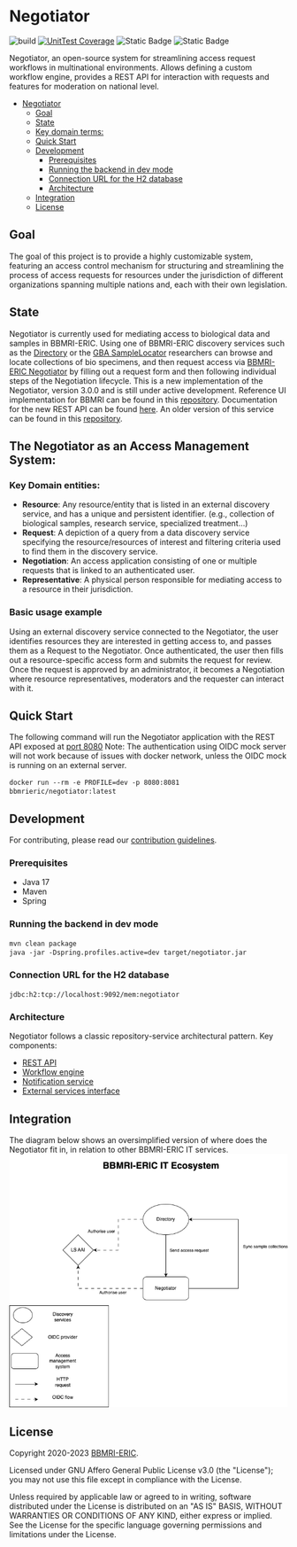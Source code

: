 # Negotiator

![build](https://github.com/BBMRI-ERIC/negotiator-v3/actions/workflows/CI.yml/badge.svg?)
[![UnitTest Coverage](https://codecov.io/github/BBMRI-ERIC/negotiator-v3/graph/badge.svg?token=YN9M34IM3S)](https://codecov.io/github/BBMRI-ERIC/negotiator-v3)
![Static Badge](https://img.shields.io/badge/Java%20Code%20Style-Google-orange)
![Static Badge](https://img.shields.io/badge/Docker-bbmrieric%2Fnegotiator-blue)

Negotiator, an open-source system for streamlining access request workflows in multinational
environments.
Allows defining a custom workflow engine, provides a REST API for interaction with requests and
features
for moderation on national level.

<!-- TOC -->
* [Negotiator](#negotiator)
  * [Goal](#goal)
  * [State](#state)
  * [Key domain terms:](#key-domain-terms)
  * [Quick Start](#quick-start)
  * [Development](#development)
    * [Prerequisites](#prerequisites)
    * [Running the backend in dev mode](#running-the-backend-in-dev-mode)
    * [Connection URL for the H2 database](#connection-url-for-the-h2-database)
    * [Architecture](#architecture)
  * [Integration](#integration)
  * [License](#license)
<!-- TOC -->

## Goal

The goal of this project is to provide a highly customizable system, featuring an access control
mechanism
for structuring and streamlining the process of access requests for resources under the jurisdiction
of different
organizations spanning multiple nations and, each with their own legislation.

## State

Negotiator is currently used for mediating access to biological data and samples in BBMRI-ERIC.
Using one of BBMRI-ERIC
discovery services such as the [Directory](https://directory.bbmri-eric.eu/#/) or
the [GBA SampleLocator](https://samplelocator.bbmri.de/) researchers
can browse and locate collections of bio specimens, and then request access
via [BBMRI-ERIC Negotiator](https://negotiator.bbmri-eric.eu/)
by filling out a request form and then following individual steps of the Negotiation lifecycle.
This is a new implementation of the Negotiator, version 3.0.0 and is still under active development.
Reference UI implementation for BBMRI can be found in
this [repository](https://github.com/BBMRI-ERIC/negotiator-v3-frontend).
Documentation for
the new REST API can be found [here](https://negotiator-v3.bbmri-eric.eu/api/swagger-ui/index.html).
An older version of this service can be found in
this [repository](https://github.com/BBMRI-ERIC/negotiator.bbmri).

## The Negotiator as an Access Management System:

### Key Domain entities:

- **Resource**: Any resource/entity that is listed in an external discovery
  service, and has a unique and persistent identifier.
  (e.g., collection of biological samples, research service, specialized treatment...)
- **Request**: A depiction of a query from a data discovery service specifying the resource/resources of
  interest and filtering criteria used to find them in the discovery service.
- **Negotiation**: An access application consisting of one or multiple requests that is linked to an authenticated
  user.
- **Representative**: A physical person responsible for mediating access to a resource in their
  jurisdiction.

### Basic usage example

Using an external discovery service connected to the Negotiator,
the user identifies resources they are interested in getting access to, and passes them as a Request to the Negotiator.
Once authenticated, the user then fills out a resource-specific access form and submits the request for review.
Once the request is approved by an administrator, it becomes a Negotiation where resource representatives,
moderators and the requester can interact with it.

## Quick Start

The following command will run the Negotiator application with the REST API exposed
at [port 8080](http://localhost:8080)
Note: The authentication using OIDC mock server will not work because of issues with docker network,
unless the OIDC
mock is running
on an external server.

```shell
docker run --rm -e PROFILE=dev -p 8080:8081 bbmrieric/negotiator:latest
```

## Development

For contributing, please read our [contribution guidelines](docs/CONTRIBUTING.md).

### Prerequisites

- Java 17
- Maven
- Spring

### Running the backend in dev mode

```shell
mvn clean package
java -jar -Dspring.profiles.active=dev target/negotiator.jar
```

### Connection URL for the H2 database

``
jdbc:h2:tcp://localhost:9092/mem:negotiator
``

### Architecture

Negotiator follows a classic repository-service architectural pattern. Key components:

- [REST API](docs/REST.md)
- [Workflow engine](docs/LIFECYCLE.md)
- [Notification service](docs/NOTIFICATIONS.md)
- [External services interface](docs/EXTERNAL_SERVICES.md)

## Integration

The diagram below shows an oversimplified version of where does the Negotiator fit in, in relation
to other
BBMRI-ERIC IT services.
![BBMRI-ERIC ecosystem](docs/bbmri-it.png)

## License

Copyright 2020-2023 [BBMRI-ERIC](https://bbmri-eric.eu).

Licensed under GNU Affero General Public License v3.0 (the "License");
you may not use this file except in compliance with the License.

Unless required by applicable law or agreed to in writing, software distributed under the License is
distributed on an "AS IS" BASIS, WITHOUT WARRANTIES OR CONDITIONS OF ANY KIND, either express or
implied. See the License for the specific language governing permissions and limitations under the
License.
